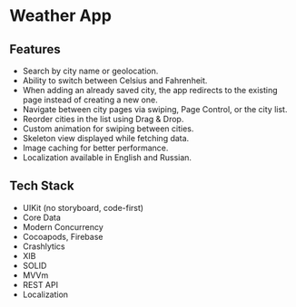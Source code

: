 # Weather App

## Features

- Search by city name or geolocation.  
- Ability to switch between Celsius and Fahrenheit.  
- When adding an already saved city, the app redirects to the existing page instead of creating a new one.  
- Navigate between city pages via swiping, Page Control, or the city list.  
- Reorder cities in the list using Drag & Drop.  
- Custom animation for swiping between cities.  
- Skeleton view displayed while fetching data.  
- Image caching for better performance.  
- Localization available in English and Russian.  

## Tech Stack

- UIKit (no storyboard, code-first)
- Core Data
- Modern Concurrency
- Cocoapods, Firebase
- Crashlytics
- XIB
- SOLID
- MVVm
- REST API
- Localization
